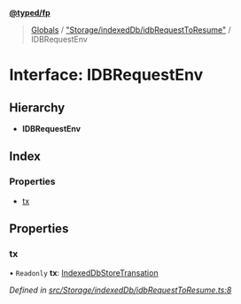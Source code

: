 **[@typed/fp](../README.md)**

> [Globals](../globals.md) / ["Storage/indexedDb/idbRequestToResume"](../modules/_storage_indexeddb_idbrequesttoresume_.md) / IDBRequestEnv

# Interface: IDBRequestEnv

## Hierarchy

* **IDBRequestEnv**

## Index

### Properties

* [tx](_storage_indexeddb_idbrequesttoresume_.idbrequestenv.md#tx)

## Properties

### tx

• `Readonly` **tx**: [IndexedDbStoreTransation](_storage_indexeddb_indexeddbstoretransaction_.indexeddbstoretransation.md)

*Defined in [src/Storage/indexedDb/idbRequestToResume.ts:8](https://github.com/TylorS/typed-fp/blob/f129829/src/Storage/indexedDb/idbRequestToResume.ts#L8)*
